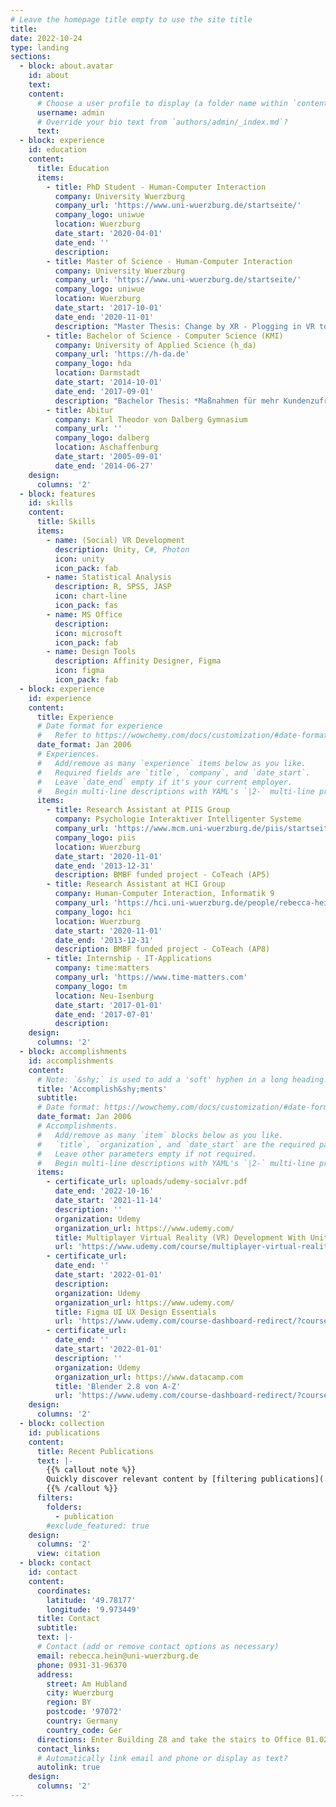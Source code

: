 ```yaml
---
# Leave the homepage title empty to use the site title
title:
date: 2022-10-24
type: landing
sections:
  - block: about.avatar
    id: about
    text:
    content:
      # Choose a user profile to display (a folder name within `content/authors/`)
      username: admin
      # Override your bio text from `authors/admin/_index.md`?
      text: 
  - block: experience
    id: education
    content:
      title: Education
      items:
        - title: PhD Student - Human-Computer Interaction
          company: University Wuerzburg
          company_url: 'https://www.uni-wuerzburg.de/startseite/'
          company_logo: uniwue
          location: Wuerzburg
          date_start: '2020-04-01'
          date_end: ''
          description: 
        - title: Master of Science - Human-Computer Interaction
          company: University Wuerzburg
          company_url: 'https://www.uni-wuerzburg.de/startseite/'
          company_logo: uniwue
          location: Wuerzburg
          date_start: '2017-10-01'
          date_end: '2020-11-01'
          description: "Master Thesis: Change by XR - Plogging in VR to promote pro-environmental behavior"
        - title: Bachelor of Science - Computer Science (KMI)
          company: University of Applied Science (h_da)
          company_url: 'https://h-da.de'
          company_logo: hda
          location: Darmstadt
          date_start: '2014-10-01'
          date_end: '2017-09-01'
          description: "Bachelor Thesis: *Maßnahmen für mehr Kundenzufriedenheit in der Softwareentwicklung*"
        - title: Abitur
          company: Karl Theodor von Dalberg Gymnasium
          company_url: ''
          company_logo: dalberg
          location: Aschaffenburg
          date_start: '2005-09-01'
          date_end: '2014-06-27'
    design:
      columns: '2'
  - block: features
    id: skills
    content:
      title: Skills
      items:
        - name: (Social) VR Development
          description: Unity, C#, Photon
          icon: unity
          icon_pack: fab
        - name: Statistical Analysis
          description: R, SPSS, JASP
          icon: chart-line
          icon_pack: fas
        - name: MS Office
          description: 
          icon: microsoft
          icon_pack: fab
        - name: Design Tools
          description: Affinity Designer, Figma
          icon: figma
          icon_pack: fab
  - block: experience
    id: experience
    content:
      title: Experience
      # Date format for experience
      #   Refer to https://wowchemy.com/docs/customization/#date-format
      date_format: Jan 2006
      # Experiences.
      #   Add/remove as many `experience` items below as you like.
      #   Required fields are `title`, `company`, and `date_start`.
      #   Leave `date_end` empty if it's your current employer.
      #   Begin multi-line descriptions with YAML's `|2-` multi-line prefix.
      items:
        - title: Research Assistant at PIIS Group
          company: Psychologie Interaktiver Intelligenter Systeme
          company_url: 'https://www.mcm.uni-wuerzburg.de/piis/startseite/'
          company_logo: piis
          location: Wuerzburg
          date_start: '2020-11-01'
          date_end: '2013-12-31'
          description: BMBF funded project - CoTeach (AP5)
        - title: Research Assistant at HCI Group
          company: Human-Computer Interaction, Informatik 9
          company_url: 'https://hci.uni-wuerzburg.de/people/rebecca-hein/'
          company_logo: hci
          location: Wuerzburg
          date_start: '2020-11-01'
          date_end: '2013-12-31'
          description: BMBF funded project - CoTeach (AP8)
        - title: Internship - IT-Applications
          company: time:matters
          company_url: 'https://www.time-matters.com'
          company_logo: tm
          location: Neu-Isenburg
          date_start: '2017-01-01'
          date_end: '2017-07-01'
          description: 
    design:
      columns: '2'
  - block: accomplishments
    id: accomplishments
    content:
      # Note: `&shy;` is used to add a 'soft' hyphen in a long heading.
      title: 'Accomplish&shy;ments'
      subtitle:
      # Date format: https://wowchemy.com/docs/customization/#date-format
      date_format: Jan 2006
      # Accomplishments.
      #   Add/remove as many `item` blocks below as you like.
      #   `title`, `organization`, and `date_start` are the required parameters.
      #   Leave other parameters empty if not required.
      #   Begin multi-line descriptions with YAML's `|2-` multi-line prefix.
      items:
        - certificate_url: uploads/udemy-socialvr.pdf
          date_end: '2022-10-16'
          date_start: '2021-11-14'
          description: ''
          organization: Udemy
          organization_url: https://www.udemy.com/
          title: Multiplayer Virtual Reality (VR) Development With Unity
          url: 'https://www.udemy.com/course/multiplayer-virtual-reality-vr-development-with-unity/'
        - certificate_url: 
          date_end: ''
          date_start: '2022-01-01'
          description: 
          organization: Udemy
          organization_url: https://www.udemy.com/
          title: Figma UI UX Design Essentials
          url: 'https://www.udemy.com/course-dashboard-redirect/?course_id=4359576 '
        - certificate_url: 
          date_end: ''
          date_start: '2022-01-01'
          description: ''
          organization: Udemy
          organization_url: https://www.datacamp.com
          title: 'Blender 2.8 von A-Z'
          url: 'https://www.udemy.com/course-dashboard-redirect/?course_id=2597350'
    design:
      columns: '2'
  - block: collection
    id: publications
    content:
      title: Recent Publications
      text: |-
        {{% callout note %}}
        Quickly discover relevant content by [filtering publications](./publication/).
        {{% /callout %}}
      filters:
        folders:
          - publication
        #exclude_featured: true
    design:
      columns: '2'
      view: citation
  - block: contact
    id: contact
    content:
      coordinates:
        latitude: '49.78177'
        longitude: '9.973449'
      title: Contact
      subtitle:
      text: |-
      # Contact (add or remove contact options as necessary)
      email: rebecca.hein@uni-wuerzburg.de
      phone: 0931-31-96370
      address:
        street: Am Hubland
        city: Wuerzburg
        region: BY
        postcode: '97072'
        country: Germany
        country_code: Ger
      directions: Enter Building Z8 and take the stairs to Office 01.028 on Floor 1
      contact_links:
      # Automatically link email and phone or display as text?
      autolink: true
    design:
      columns: '2'
---
```

